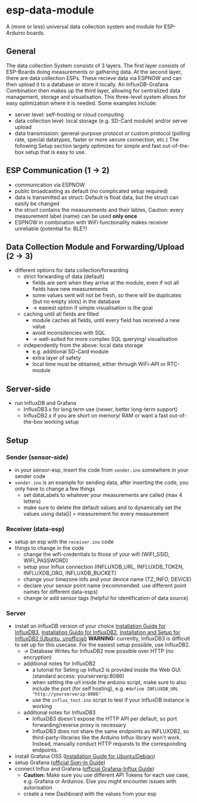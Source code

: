 # esp-data-module
A (more or less) universal data collection system and module for ESP-Arduino boards.


## General
The data collection System consists of 3 layers. The first layer consists of ESP-Boards doing measurements or gathering data. At the second layer, there are data collection ESPs. These recieve data via ESPNOW and can then upload it to a database or store it locally. An InfluxDB-Grafana Combination then makes up the third layer, allowing for centralized data management, storage and visualisation.
This three-level system allows for easy optimization where it is needed. Some examples include:
- server level: self-hosting or cloud computing
- data collection level: local storage (e.g. SD-Card module) and/or server upload
- data transmission: general-purpose protocol or custom protocol (polling rate, special datatypes, faster or more secure connection, etc.)
The following Setup section largely optimizes for simple and fast out-of-the-box setup that is easy to use.

## ESP Communication (1 -> 2)
- communication via ESPNOW
- public broadcasting as default (no complicated setup required)
- data is transmitted as struct: Default is float data, but the struct can easily be changed
- the struct contains the measurements and their lables, Caution: every measurement label (name) can be used **only once**
- ESPNOW in combination with WiFi functionality makes receiver unreliable (potential fix: BLE?)

## Data Collection Module and Forwarding/Upload (2 -> 3)
- different options for data collection/forwarding
    - strict forwarding of data (default)
        - fields are sent when they arrive at the module, even if not all fields have new measurements
        - some values sent will not be fresh, so there will be duplicates (but no empty slots) in the database
        - -> easiest option if simple visualisation is the goal
    - caching until all fields are filled
        - module caches all fields, until every field has received a new value
        - avoid inconsitencies with SQL
        - -> well-suited for more complex SQL querying/ visualisation
    - independently from the above: local data storage
        - e.g. additional SD-Card module
        - extra layer of safety
        - local time must be obtained, either through WiFi-API or RTC-module
        

## Server-side
- run InfluxDB and Grafana
    - InfluxDB3.x for long term use (newer, better long-term support)
    - InfluxDB2.x if you are short on memory/ RAM or want a fast out-of-the-box working setup

## Setup
### Sender (sensor-side)
- in your sensor-esp, insert the code from `sender.ino` somewhere in your sender code
- `sender.ino` is an example for sending data, after inserting the code, you only have to change a few things
    - set dataLabels to whatever your measurements are called (max 4 letters)
    - make sure to delete the default values and to dynamically set the values using data[i] = measurement for every measurement

### Receiver (data-esp)
- setup an esp with the `receiver.ino` code
- things to change in the code
    - change the wifi-credentials to those of your wifi (WIFI_SSID, WIFI_PASSWORD)
    - setup your Influx connection (INFLUXDB_URL, INFLUXDB_TOKEN, INFLUXDB_ORG, INFLUXDB_BUCKET)
    - change your timezone info and your device name (TZ_INFO, DEVICE)
    - declare your sensor point name (recommended: use different point names for different data-esps)
    - change or add sensor tags (helpful for identification of data source)

### Server
- install an InfluxDB version of your choice [Installation Guide for InfluxDB3](https://docs.influxdata.com/influxdb3/core/install/), [Installation Guido for InfluxDB2](https://docs.influxdata.com/influxdb/v2/install/), [Installation and Setup for InfluxDB2 (Ubuntu, unofficial)](https://de.linux-console.net/?p=29544) **WARNING:** currently, InfluxDB3 is difficult to set up for this usecase. For the easiest setup possible, use InfluxDB2.
    - -> Database Writes for InfluxDB2 now possible over HTTP (no encryption)
    - additional notes for InfluxDB2
        - a tutorial for Seting up Influx2 is provided inside the Web GUI (standard access: yourserverip:8086)
        - when setting the url inside the arduino script, make sure to also include the port (for self hosting), e.g. `#define INFLUXDB_URL "http://yourserverip:8086"`
        - use the `influx_test.ino` script to test if your InfluxDB instance is working
    - additional notes for InfluxDB3
        - InfluxDB3 doesn't expose the HTTP API per default, so port forwarding/reverse proxy is necessary
        - InfluxDB3 does not share the same endpoints as INFLUXDB2, so third-party-libraries like the Arduino Influx library won't work. Instead, manually conduct HTTP requests to the corresponding endpoints.
- install Grafana OSS ([Installation Guide for Ubuntu/Debian](https://grafana.com/docs/grafana/latest/setup-grafana/installation/debian/))
- setup Grafana ([official Sign-In Guide](https://grafana.com/docs/grafana/latest/setup-grafana/sign-in-to-grafana/))
- connect Influx and Grafana ([official Grafana-Influx Guide](https://grafana.com/docs/grafana/latest/getting-started/get-started-grafana-influxdb/))
    - **Caution:** Make sure you use different API Tokens for each use case, e.g. Grafana or Arduinos. Else you might encounter issues with autorisation
    - create a new Dashboard with the values from your esp
